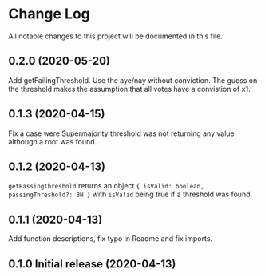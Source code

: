 # Change Log

All notable changes to this project will be documented in this file.

## 0.2.0 (2020-05-20)
Add getFailingThreshold. Use the aye/nay without conviction. The guess on the threshold makes the assumption that all votes have a convistion of x1.

## 0.1.3 (2020-04-15)
Fix a case were Supermajority threshold was not returning any value although a root was found.

## 0.1.2 (2020-04-13)
`getPassingThreshold` returns an object `{ isValid: boolean, passingThreshold?: BN }` with `isValid` being true if a threshold was found.

## 0.1.1 (2020-04-13)
Add function descriptions, fix typo in Readme and fix imports.

## 0.1.0 Initial release (2020-04-13)